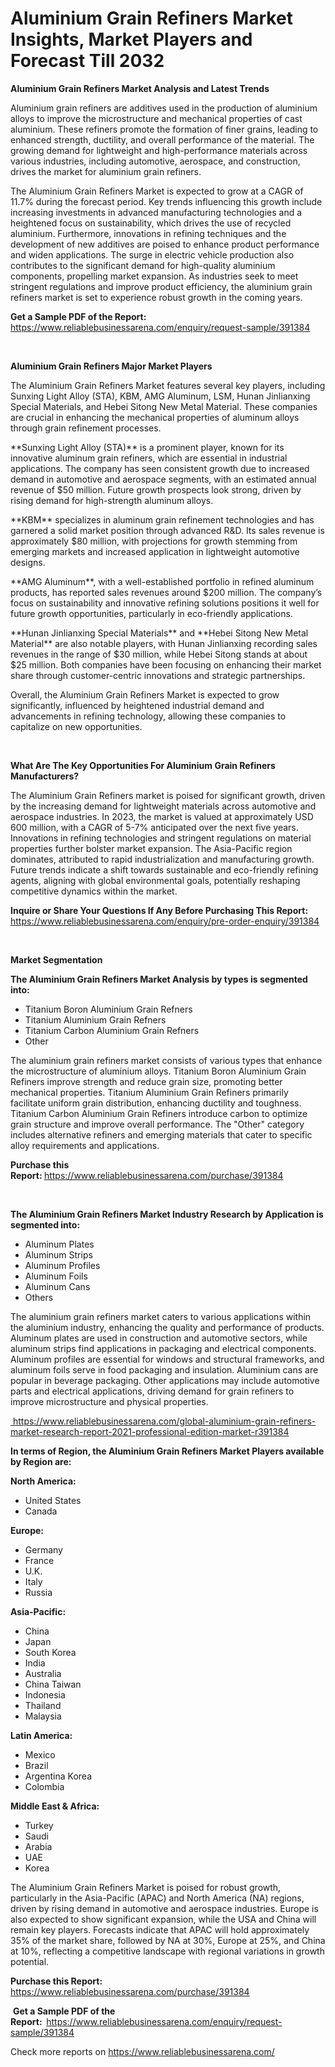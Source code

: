 <p><h1>Aluminium Grain Refiners Market Insights, Market Players and Forecast Till 2032</h1></p><p><strong>Aluminium Grain Refiners Market Analysis and Latest Trends</strong></p>
<p><p>Aluminium grain refiners are additives used in the production of aluminium alloys to improve the microstructure and mechanical properties of cast aluminium. These refiners promote the formation of finer grains, leading to enhanced strength, ductility, and overall performance of the material. The growing demand for lightweight and high-performance materials across various industries, including automotive, aerospace, and construction, drives the market for aluminium grain refiners.</p><p>The Aluminium Grain Refiners Market is expected to grow at a CAGR of 11.7% during the forecast period. Key trends influencing this growth include increasing investments in advanced manufacturing technologies and a heightened focus on sustainability, which drives the use of recycled aluminium. Furthermore, innovations in refining techniques and the development of new additives are poised to enhance product performance and widen applications. The surge in electric vehicle production also contributes to the significant demand for high-quality aluminium components, propelling market expansion. As industries seek to meet stringent regulations and improve product efficiency, the aluminium grain refiners market is set to experience robust growth in the coming years.</p></p>
<p><strong>Get a Sample PDF of the Report:&nbsp;</strong> <a href="https://www.reliablebusinessarena.com/enquiry/request-sample/391384?utm_campaign=1835&utm_medium=2&utm_source=Github&utm_content=ia&utm_term=16012025&utm_id=aluminium-grain-refiners">https://www.reliablebusinessarena.com/enquiry/request-sample/391384</a></p>
<p>&nbsp;</p>
<p><strong>Aluminium Grain Refiners Major Market Players</strong></p>
<p><p>The Aluminium Grain Refiners Market features several key players, including Sunxing Light Alloy (STA), KBM, AMG Aluminum, LSM, Hunan Jinlianxing Special Materials, and Hebei Sitong New Metal Material. These companies are crucial in enhancing the mechanical properties of aluminum alloys through grain refinement processes.</p><p>**Sunxing Light Alloy (STA)** is a prominent player, known for its innovative aluminum grain refiners, which are essential in industrial applications. The company has seen consistent growth due to increased demand in automotive and aerospace segments, with an estimated annual revenue of $50 million. Future growth prospects look strong, driven by rising demand for high-strength aluminum alloys.</p><p>**KBM** specializes in aluminum grain refinement technologies and has garnered a solid market position through advanced R&D. Its sales revenue is approximately $80 million, with projections for growth stemming from emerging markets and increased application in lightweight automotive designs.</p><p>**AMG Aluminum**, with a well-established portfolio in refined aluminum products, has reported sales revenues around $200 million. The company’s focus on sustainability and innovative refining solutions positions it well for future growth opportunities, particularly in eco-friendly applications.</p><p>**Hunan Jinlianxing Special Materials** and **Hebei Sitong New Metal Material** are also notable players, with Hunan Jinlianxing recording sales revenues in the range of $30 million, while Hebei Sitong stands at about $25 million. Both companies have been focusing on enhancing their market share through customer-centric innovations and strategic partnerships.</p><p>Overall, the Aluminium Grain Refiners Market is expected to grow significantly, influenced by heightened industrial demand and advancements in refining technology, allowing these companies to capitalize on new opportunities.</p></p>
<p>&nbsp;</p>
<p><strong>What Are The Key Opportunities For Aluminium Grain Refiners Manufacturers?</strong></p>
<p><p>The Aluminium Grain Refiners market is poised for significant growth, driven by the increasing demand for lightweight materials across automotive and aerospace industries. In 2023, the market is valued at approximately USD 600 million, with a CAGR of 5-7% anticipated over the next five years. Innovations in refining technologies and stringent regulations on material properties further bolster market expansion. The Asia-Pacific region dominates, attributed to rapid industrialization and manufacturing growth. Future trends indicate a shift towards sustainable and eco-friendly refining agents, aligning with global environmental goals, potentially reshaping competitive dynamics within the market.</p></p>
<p><strong>Inquire or Share Your Questions If Any Before Purchasing This Report:</strong> <a href="https://www.reliablebusinessarena.com/enquiry/pre-order-enquiry/391384?utm_campaign=1835&utm_medium=2&utm_source=Github&utm_content=ia&utm_term=16012025&utm_id=aluminium-grain-refiners">https://www.reliablebusinessarena.com/enquiry/pre-order-enquiry/391384</a></p>
<p>&nbsp;</p>
<p><strong>Market Segmentation</strong></p>
<p><strong>The Aluminium Grain Refiners Market Analysis by types is segmented into:</strong></p>
<p><ul><li>Titanium Boron Aluminium Grain Refners</li><li>Titanium Aluminium Grain Refners</li><li>Titanium Carbon Aluminium Grain Refners</li><li>Other</li></ul></p>
<p><p>The aluminium grain refiners market consists of various types that enhance the microstructure of aluminium alloys. Titanium Boron Aluminium Grain Refiners improve strength and reduce grain size, promoting better mechanical properties. Titanium Aluminium Grain Refiners primarily facilitate uniform grain distribution, enhancing ductility and toughness. Titanium Carbon Aluminium Grain Refiners introduce carbon to optimize grain structure and improve overall performance. The "Other" category includes alternative refiners and emerging materials that cater to specific alloy requirements and applications.</p></p>
<p><strong>Purchase this Report:&nbsp;</strong><a href="https://www.reliablebusinessarena.com/purchase/391384?utm_campaign=1835&utm_medium=2&utm_source=Github&utm_content=ia&utm_term=16012025&utm_id=aluminium-grain-refiners">https://www.reliablebusinessarena.com/purchase/391384</a></p>
<p>&nbsp;</p>
<p><strong>The Aluminium Grain Refiners Market Industry Research by Application is segmented into:</strong></p>
<p><ul><li>Aluminum Plates</li><li>Aluminum Strips</li><li>Aluminum Profiles</li><li>Aluminum Foils</li><li>Aluminum Cans</li><li>Others</li></ul></p>
<p><p>The aluminium grain refiners market caters to various applications within the aluminium industry, enhancing the quality and performance of products. Aluminum plates are used in construction and automotive sectors, while aluminum strips find applications in packaging and electrical components. Aluminum profiles are essential for windows and structural frameworks, and aluminum foils serve in food packaging and insulation. Aluminium cans are popular in beverage packaging. Other applications may include automotive parts and electrical applications, driving demand for grain refiners to improve microstructure and physical properties.</p></p>
<p><a href="https://www.reliablebusinessarena.com/global-aluminium-grain-refiners-market-research-report-2021-professional-edition-market-r391384?utm_campaign=1835&utm_medium=2&utm_source=Github&utm_content=ia&utm_term=16012025&utm_id=aluminium-grain-refiners">&nbsp;https://www.reliablebusinessarena.com/global-aluminium-grain-refiners-market-research-report-2021-professional-edition-market-r391384</a></p>
<p><strong>In terms of Region, the Aluminium Grain Refiners Market Players available by Region are:</strong></p>
<p>
    <p> <strong> North America: </strong>
        <ul>
            <li>United States</li>
            <li>Canada</li>
        </ul>
        </p> 
    <p> <strong> Europe: </strong>
        <ul>
            <li>Germany</li>
            <li>France</li>
            <li>U.K.</li>
            <li>Italy</li>
            <li>Russia</li>
        </ul>
        </p> 
    <p> <strong> Asia-Pacific: </strong>
        <ul>
            <li>China</li>
            <li>Japan</li>
            <li>South Korea</li>
            <li>India</li>
            <li>Australia</li>
            <li>China Taiwan</li>
            <li>Indonesia</li>
            <li>Thailand</li>
            <li>Malaysia</li>
        </ul>
        </p> 
    <p> <strong> Latin America: </strong>
        <ul>
            <li>Mexico</li>
            <li>Brazil</li>
            <li>Argentina Korea</li>
            <li>Colombia</li>
        </ul>
        </p> 
    <p> <strong> Middle East & Africa: </strong>
        <ul>
            <li>Turkey</li>
            <li>Saudi</li>
            <li>Arabia</li>
            <li>UAE</li>
            <li>Korea</li>
        </ul>
    </p>
    </p>
<p><p>The Aluminium Grain Refiners Market is poised for robust growth, particularly in the Asia-Pacific (APAC) and North America (NA) regions, driven by rising demand in automotive and aerospace industries. Europe is also expected to show significant expansion, while the USA and China will remain key players. Forecasts indicate that APAC will hold approximately 35% of the market share, followed by NA at 30%, Europe at 25%, and China at 10%, reflecting a competitive landscape with regional variations in growth potential.</p></p>
<p><strong>Purchase this Report: </strong><a href="https://www.reliablebusinessarena.com/purchase/391384?utm_campaign=1835&utm_medium=2&utm_source=Github&utm_content=ia&utm_term=16012025&utm_id=aluminium-grain-refiners">https://www.reliablebusinessarena.com/purchase/391384</a></p>
<p>&nbsp;<strong>Get a Sample PDF of the Report:&nbsp;&nbsp;</strong><a href="https://www.reliablebusinessarena.com/enquiry/request-sample/391384?utm_campaign=1835&utm_medium=2&utm_source=Github&utm_content=ia&utm_term=16012025&utm_id=aluminium-grain-refiners">https://www.reliablebusinessarena.com/enquiry/request-sample/391384</a></p>
<p><strong></strong></p>
<p>Check more reports on <a href="https://www.reliablebusinessarena.com/?utm_campaign=1835&utm_medium=2&utm_source=Github&utm_content=ia&utm_term=16012025&utm_id=aluminium-grain-refiners">https://www.reliablebusinessarena.com/</a></p>